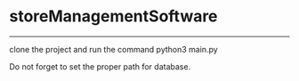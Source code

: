 # storeManagementSoftware
------------------------------------------------------------------------------

clone the project and run the command 
python3 main.py

Do not forget to set the proper path for database.

